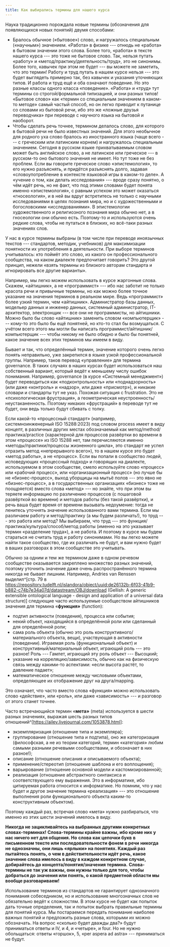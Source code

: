 ```yaml
---
title: Как выбирались термины для нашего курса
---
```


Наука традиционно порождала новые термины (обозначения для появляющихся
новых понятий) двумя способами:

-   Бралось обычное («бытовое») слово, и нагружалось специальным
    («научным») значением. «Работа» в физике --- отнюдь не «работа» в
    бытовом значении этого слова. Более того, «работа» в тексте нашего
    курса --- это тоже не бытовое слово. Так, нельзя путать «работу» и
    «метод/практику/деятельность/труд», это не синонимы. Более того,
    кавычек при этом не будет --- вы можете не заметить, что это термин!
    Работу и труд путать в нашем курсе нельзя --- это будет выглядеть
    примерно так, без кавычек и указания уточняющих типов. И работа и
    труд ещё и оба означают поведение. Но это разные классы одного
    класса «поведение». «Работа» и «труд» тут термины со
    строгой/формальной типизацией, и они разных типов! «Бытовое слово»
    как «термин со специальным значением в каком-то методе» самый частый
    способ, но он легко приводит к путанице со словами из бытовой речи,
    ибо это же «ложные друзья переводчика» при переводе с научного языка
    на бытовой и наоборот.
-   Чтобы сделать речь точнее, термином делалось слово, для которого в
    бытовой речи не было известных значений. Для этого необычное для
    родного уха слово бралось из иностранного языка (чаще всего --- с
    греческим или латинским корнем) и нагружалось специальным значением.
    Сегодня в русском языке прихватываемым словом может быть английское
    слово, а не латинское или греческое --- в русском-то оно бытового
    значения не имеет. Но тут тоже не без проблем. Если вы говорите
    греческое слово «эпистемология», то его нужно разъяснять, и придётся
    разъяснять долго, задавая «словоупотребление в контексте языковой
    игры в каком-то деле». А «учение о том, как делать исследования» ---
    вроде сразу понятно, о чём идёт речь, но не факт, что под этими
    словами будет понята именно «эпистемология», с равным успехом это
    может оказаться «гносеология», и в ней вы вдруг встретитесь не
    только с научными исследованиями в целях познания мира, но и с
    художественными и богословскими «исследованиями». В эпистемологии
    художественного и религиозного познания мира обычно нет, а в
    гносеологии они обычно есть. Поэтому-то и используются очень редкие
    слова, чтобы не путаться в близких, но всё-таки разных значениях
    слов.

У нас в курсе термины выбраны (в том числе при переводе иноязычных
текстов --- стандартов, методик, учебников) для максимизации понятности
их употребления в деятельности. При выборе терминов учитывалось: кто
поймёт это слово, из какого он профессионального сообщества, на каком
диалекте предпочитает говорить? Это другой принцип, нежели «взять
термины из близкого авторам стандарта и игнорировать все другие
варианты».

Например, мы легко можем использовать в курсе жаргонные слова. Скажем,
«айтишник», а не «программист» --- ибо нас заботит не только красота
речи и привычные термины, но как можно более точное указание на значения
терминов в реальном мире. Ведь «программист» более узкий термин, чем
«айтишник». Администратор базы данных, модельер данных и инженер данных,
системный администратор, IT-архитектор, электронщик --- все они не
программисты, но айтишники. Можно было бы слово «айтишник» заменить
словом «компьютерщик» --- кому-то это было бы ещё понятней, но кто-то
стал бы возмущаться. С учётом всего этого мы могли бы написать
программист/айтишник/компьютерщик --- чтобы никому не было обидно и было
бы понятней, какое значение всех этих терминов мы имеем в виду.

Бывает и так, что определённый термин, значение которого очень легко
понять неправильно, уже закрепился в языке узкой профессиональной
группы. Например, таков перевод «управление» для термина governance. В
таких случаях в наших курсах будет использоваться наш собственный
вариант, который ведёт к меньшему числу ошибок понимания. Например,
governance (в курсе «Системный менеджмент») будет переводиться как
«подконтрольность» или «поднадзорность» (или даже «контроль» и «надзор»,
или даже «присмотр»), и никакие словари и стандарты тут не указ. Похожая
ситуация с frustration. Это не «психологическая фрустрация», а
геометрическая неустроенность/неустаканенность. Поэтому никаких
«фрустраций» в переводе тут не будет, они ведь только будут сбивать с
толку.

Если какой-то «процессный стандарт» (например, системноинженерный ISO
15288:2023) под словом process имеет в виду концепт, в различных других
местах обозначаемый как метод/method/практика/practice (характерной для
процессов развёртки во времени в этом «процессе» из ISO 15288 нет, там
перечисляются именно «методы/практики/процессы жизненного цикла», это
стандарт не успел отразить метод «непрерывного всего»), то в нашем курсе
это будет «метод работы», а не «процесс». Если вы попали в сообщество
людей, исповедующих «процессный подход» и говорящих на диалекте,
используемом в этом сообществе, смело используйте слово «процесс» или
«рабочий процесс», или «организационный процесс» (но лучше бы не
«бизнес-процесс», выход уборщицы на мытьё полов --- это явно не
«бизнес-процесс», а в государственных организациях «бизнес» тоже не
поощряется) вместо слова «метод» --- но знайте, что при этом вы теряете
информацию по различению процессов (с пошаговой развёрткой во времени) и
методов работы (без такой развёртки), и речь ваша будет время от времени
вызывать недоумение: тогда не ленитесь уточнять значение использованного
вами термина. Если мы различаем работу и метод/практику (а мы будем
различать!), то труд --- это работа или метод? Мы выбираем, что труд ---
это функция/практика/культура/способ/метод работы (именно на это
указывает термин «разделение труда»), а не работа. И поэтому в курсе мы
будем стараться не считать труд и работу синонимами. Но вы легко можете
найти такое сообщество, где их различать не будут, и вам нужно будет в
ваших разговорах в этом сообществе это учитывать.

Обычно за одним и тем же термином даже в одном речевом сообществе
оказывается закреплено множество разных значений, поэтому уточнить
значение даже очень распространённого термина никогда не бывает лишним.
Например, Andries van Renssen выделил^[стр. 79 в
<https://repository.tudelft.nl/islandora/object/uuid:de26132b-6f03-41b9-b882-c74b7e34a07d/datastream/OBJ/download>
(Gellish: A generic extensible ontological language - design and
application of a universal data structure)] следующие
часто используемые сообществом айтишников значения для термина
«**функция»** (function):

-   подтип активности (поведения), процесса или события;
-   некий объект, находящийся в определённой роли или сделанный для
    определённой роли;
-   сама роль объекта (обычно это роль конструктивного/материального
    объекта, вещи), участвующая в активности (поведении). Играемая роль
    (функциональный объект) и конструктивный/материальный объект,
    играющий роль --- это разное! Роль --- Гамлет, играющий эту роль
    объект --- Высоцкий;
-   указание на корреляцию/зависимость, обычно как на физическую связь
    между какими-то аспектами: «если высота растёт, то давление падает»;
-   математическое отношение между числовыми объектами, определяющее их
    отображение друг на друга/mapping.

Это означает, что часто вместо слова «функция» можно использовать слово
«действие», или «роль», или даже «зависимость» --- и разговор от этого
станет точнее.

Часто встречающийся термин «**мета»** (meta) используется в шести разных
значениях, выражая шесть разных типов
отношений^[<https://ailev.livejournal.com/1053878.html>]:

-   экземпляризация (отношение типа и экземпляра);
-   группирование (отношение типа и подтипа), оно же категоризация
    (философская, а не из теории категорий, термин «категория» любим
    самыми разными речевыми сообществами, и обозначает в них разное!);
-   описание (отношение описания и описываемого объекта);
-   применение/стереотип (отношение шаблона и его воплощения);
-   варьирование (отношение основной модели и кастомизированной);
-   реализация (отношение абстрактного синтаксиса и соответствующего ему
    выражения. Это в информатике, ибо цитируемая работа относится к
    информатике. Но помним, что у нас будет и другое значение термина
    «реализация» --- это отношение выполнения роли функционального
    объекта каким-то конструктивным объектом).

Поэтому каждый раз, встречая слово «мета» нужно разбираться, что именно
из этих шести значений имелось в виду.

**Никогда не зацикливайтесь на выбранных другими конкретных
словах-терминах!** **Слова-термины крайне важны, ибо кроме них у нас
ничего нет для общения. Но** **слова** **как цепочки букв** **в
письменном тексте или последовательности фонем** **в речи** **никогда
не** **однозначны, они лишь «ярлыки» на понятиях. Каждый раз пытайтесь
понять, о чем в действительности идёт речь, какое значение слова имелось
в виду в каждом конкретном случае, добирайтесь до
концепта/понятия/значения термина.** **Слова-термины не так уж важны,
они нужны только для того, чтобы добраться до значения или понять, о
какой предметной области мы вообще разговариваем!**

Использование терминов из стандартов не гарантирует однозначного
понимания собеседником, но и использование многозначных слов не
обязательно ведёт к сложностям. В этом курсе не будет как попыток дать
точные определения, так и попыток выбрать правильные термины для понятий
курса. Мы постараемся передать понимание наиболее важных понятий и
предложить разные слова, которыми их можно обозначать. На вопрос
«сколько будет дважды два?» будут приниматься ответы и IV, и 4, и
«четыре», и four. Но не нужно обольщаться: ответы «горшок», 5, «per
aspera ad astra» --- приниматься не будут.

